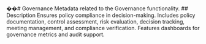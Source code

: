 ��#   G o v e r n a n c e 
 
 
 
 M e t a d a t a   r e l a t e d   t o   t h e   G o v e r n a n c e   f u n c t i o n a l i t y . 
 
 
 
 # #   D e s c r i p t i o n 
 
 
 
 E n s u r e s   p o l i c y   c o m p l i a n c e   i n   d e c i s i o n - m a k i n g .   I n c l u d e s   p o l i c y   d o c u m e n t a t i o n ,   c o n t r o l   a s s e s s m e n t ,   r i s k   e v a l u a t i o n ,   d e c i s i o n   t r a c k i n g ,   m e e t i n g   m a n a g e m e n t ,   a n d   c o m p l i a n c e   v e r i f i c a t i o n .   F e a t u r e s   d a s h b o a r d s   f o r   g o v e r n a n c e   m e t r i c s   a n d   a u d i t   s u p p o r t . 
 
 
